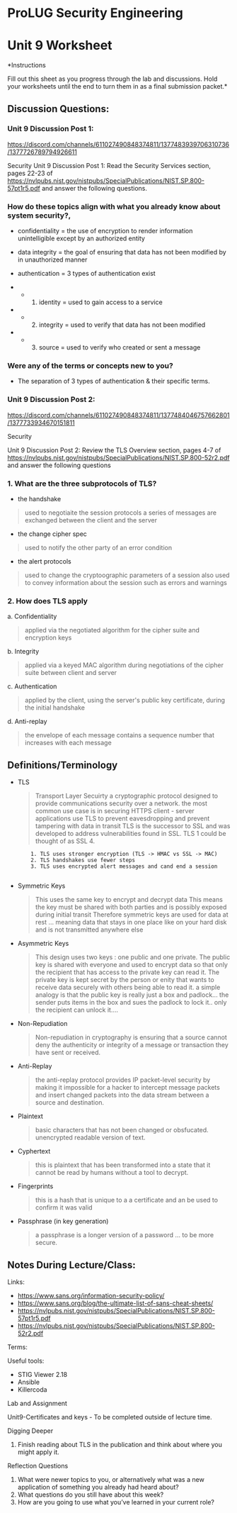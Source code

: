 # ProLUG Security Engineering

# Unit 9 Worksheet

*Instructions

Fill out this sheet as you progress through the lab and discussions. Hold your worksheets until
the end to turn them in as a final submission packet.*


## Discussion Questions:

### Unit 9 Discussion Post 1:
https://discord.com/channels/611027490848374811/1377483939706310736/1377726789794926611

Security
Unit 9 Discussion Post 1:
Read the Security Services section, pages 22-23 of https://nvlpubs.nist.gov/nistpubs/SpecialPublications/NIST.SP.800-57pt1r5.pdf and answer the following questions.

### How do these topics align with what you already know about system security?,

- confidentiality = the use of encryption to render information unintelligible except by an authorized entity

- data integrity = the goal of ensuring that data has not been modified by in unauthorized manner

- authentication = 3 types of authentication exist
 - - 1. identity = used to gain access to a service
 - - 2. integrity = used to verify that data has not been modified
- - 3. source = used to verify who created or sent a message

### Were any of the terms or concepts new to you?

- The separation of 3 types of authentication & their specific terms.


### Unit 9 Discussion Post 2: 

https://discord.com/channels/611027490848374811/1377484046757662801/1377733934670151811


Security

Unit 9 Discussion Post 2: Review the TLS Overview section, pages 4-7 of https://nvlpubs.nist.gov/nistpubs/SpecialPublications/NIST.SP.800-52r2.pdf and answer the following questions


### 1. What are the three subprotocols of TLS?
- the handshake
> used to negotiaite the session protocols
> a series of messages are exchanged between the client and the server

- the change cipher spec
> used to notify the other party of an error condition

- the alert protocols
> used to change the cryptoographic parameters of a session
> also used to convey information about the session such as errors and warnings


### 2. How does TLS apply
a.    Confidentiality
> applied via the negotiated algorithm for the cipher suite and encryption keys


b.    Integrity
> applied via a keyed MAC algorithm during negotiations of the cipher suite between client and server


c.    Authentication
> applied by the client, using the server's public key certificate, during the initial handshake


d.    Anti-replay
> the envelope of each message contains a sequence number that increases with each message


## Definitions/Terminology

- TLS
	> Transport Layer Secuirty
	> a cryptographic protocol designed to provide communications security over a network.
	> the most common use case is in securing HTTPS
	> client - server applications use TLS to prevent eavesdropping and prevent tampering with data in transit
	> TLS is the successor to SSL and was developed to address vulnerabilities found in SSL.  TLS 1 could be thought of as SSL 4.
	``` Differences between TLS & SSL
		1. TLS uses stronger encryption (TLS -> HMAC vs SSL -> MAC)
		2. TLS handshakes use fewer steps
		3. TLS uses encrypted alert messages and cand end a session


- Symmetric Keys
	> This uses the same key to encrypt and decrypt data
	> This means the key must be shared with both parties and is possibly exposed during initial transit
	> Therefore symmetric keys are used for data at rest ... meaning data that stays in one place like on your hard disk and is not transmitted anywhere else

- Asymmetric Keys
	> This design uses two keys : one public and one private.
	> The public key is shared with everyone and used to encrypt data so that only the recipient that has access to the private key can read it.
	> The private key is kept secret by the person or enity that wants to receive data securely with others being able to read it.
	> a simple analogy is that the public key is really just a box and padlock... the sender puts items in the box and sues the padlock to lock it.. only the recipient can unlock it....

- Non-Repudiation
	> Non-repudiation in cryptography is ensuring that a source cannot deny the authenticity or integrity of a message or transaction they have sent or received.
	> 

- Anti-Replay
    > the anti-replay protocol provides IP packet-level security by making it impossible for a hacker to intercept message packets and insert changed packets into the data stream between a source and destination.

- Plaintext
    > basic characters that has not been changed or obsfucated.
    > unencrypted readable version of text.

- Cyphertext
    > this is plaintext that has been transformed into a state that it cannot be read by humans without a tool to decrypt.

- Fingerprints
    > this is a hash that is unique to a a certificate and an be used to confirm it was valid

- Passphrase (in key generation)
    > a passphrase is a longer version of a password ... to be more secure.








## Notes During Lecture/Class:

Links:
- https://www.sans.org/information-security-policy/
- https://www.sans.org/blog/the-ultimate-list-of-sans-cheat-sheets/
- https://nvlpubs.nist.gov/nistpubs/SpecialPublications/NIST.SP.800-57pt1r5.pdf
- https://nvlpubs.nist.gov/nistpubs/SpecialPublications/NIST.SP.800-52r2.pdf

Terms:

Useful tools:
- STIG Viewer 2.18
- Ansible
- Killercoda


Lab and Assignment

Unit9-Certificates and keys - To be completed outside of lecture time.


Digging Deeper

1. Finish reading about TLS in the publication and think about where you might apply it.


Reflection Questions

1. What were newer topics to you, or alternatively what was a new application of
   something you already had heard about?
2. What questions do you still have about this week?
3. How are you going to use what you’ve learned in your current role?

